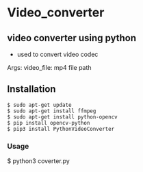 # Video_converter   

## video converter using python    
- used to convert video codec    

Args: 
    video_file: mp4 file path   

## Installation   
```
$ sudo apt-get update   
$ sudo apt-get install ffmpeg   
$ sudo apt-get install python-opencv   
$ pip install opencv-python   
$ pip3 install PythonVideoConverter  

```

### Usage    

$ python3 coverter.py     